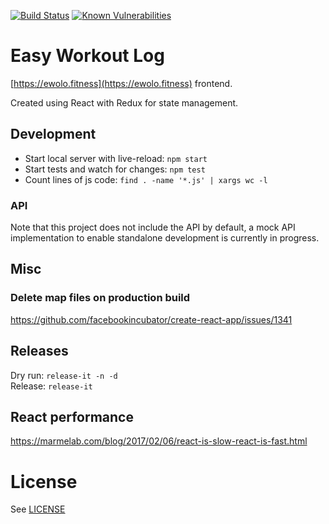 [![Build Status](https://travis-ci.org/victorparmar/easy-workout-log.svg?branch=master)](https://travis-ci.org/victorparmar/easy-workout-log) [![Known Vulnerabilities](https://snyk.io/test/github/victorparmar/easy-workout-log/badge.svg)](https://snyk.io/test/github/victorparmar/easy-workout-log)

# Easy Workout Log

[https://ewolo.fitness](https://ewolo.fitness) frontend.

Created using React with Redux for state management.
    
## Development

- Start local server with live-reload: `npm start`
- Start tests and watch for changes: `npm test`
- Count lines of js code: `find . -name '*.js' | xargs wc -l`

### API 

Note that this project does not include the API by default, a mock API implementation to enable standalone development is currently in progress.

## Misc

### Delete map files on production build

https://github.com/facebookincubator/create-react-app/issues/1341

## Releases

Dry run: `release-it -n -d`  
Release: `release-it`

## React performance

https://marmelab.com/blog/2017/02/06/react-is-slow-react-is-fast.html

# License

See [LICENSE](LICENSE)
